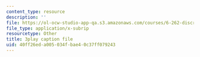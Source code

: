 ```yaml
---
content_type: resource
description: ''
file: https://ol-ocw-studio-app-qa.s3.amazonaws.com/courses/6-262-discrete-stochastic-processes-spring-2011/40ff26eda005034fbae40c37ff079243_uHMVJJHsym4.srt
file_type: application/x-subrip
resourcetype: Other
title: 3play caption file
uid: 40ff26ed-a005-034f-bae4-0c37ff079243
---
```

